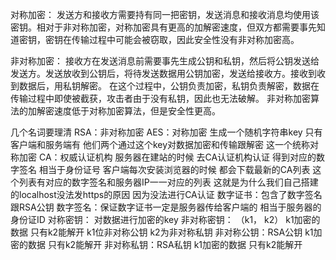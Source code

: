 对称加密：
发送方和接收方需要持有同一把密钥，发送消息和接收消息均使用该密钥。相对于非对称加密，对称加密具有更高的加解密速度，但双方都需要事先知道密钥，密钥在传输过程中可能会被窃取，因此安全性没有非对称加密高。

非对称加密：
接收方在发送消息前需要事先生成公钥和私钥，然后将公钥发送给发送方。发送放收到公钥后，将待发送数据用公钥加密，发送给接收方。接收到收到数据后，用私钥解密。
在这个过程中，公钥负责加密，私钥负责解密，数据在传输过程中即使被截获，攻击者由于没有私钥，因此也无法破解。
非对称加密算法的加解密速度低于对称加密算法，但是安全性更高。

几个名词要理清
RSA：非对称加密
AES：对称加密 生成一个随机字符串key 只有客户端和服务端有 他们两个通过这个key对数据加密和传输跟解密 这一个统称对称加密
CA：权威认证机构 服务器在建站的时候 去CA认证机构认证 得到对应的数字签名 相当于身份证号 客户端每次安装浏览器的时候 都会下载最新的CA列表 这个列表有对应的数字签名和服务器IP一一对应的列表 这就是为什么我们自己搭建的localhost没法发https的原因 因为没法进行CA认证
数字证书：包含了数字签名跟RSA公钥
数字签名：保证数字证书一定是服务器传给客户端的 相当于服务器的身份证ID
对称密钥： 对数据进行加密的key
非对称密钥： （k1， k2） k1加密的数据 只有k2能解开 k1位非对称公钥 k2为非对称私钥
非对称公钥：RSA公钥 k1加密的数据 只有k2能解开
非对称私钥：RSA私钥 k1加密的数据 只有k2能解开